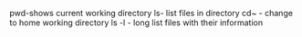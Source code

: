 pwd-shows current working directory
ls- list files in directory
cd~ - change to home working directory
ls -l - long list files with their information
